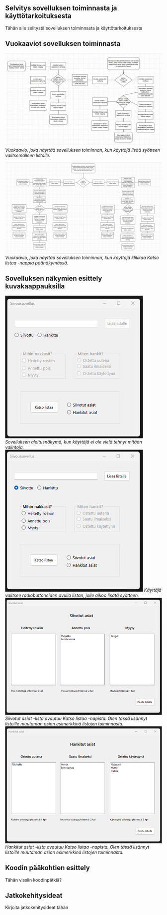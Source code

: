 ## Selvitys sovelluksen toiminnasta ja käyttötarkoituksesta
Tähän alle selitystä sovelluksen toiminnasta ja käyttötarkoituksesta
## Vuokaaviot sovelluksen toiminnasta
![Vuokaavio sovelluksen toiminnasta](Screenshots/1_Vuokaavio.JPG)
*Vuokaavio, joka näyttää sovelluksen toiminnan, kun käyttäjä lisää syötteen valitsemalleen listalle.*

![Vuokaavio sovelluksen toiminnasta](Screenshots/2_Vuokaavio.JPG)
*Vuokaavio, joka näyttää sovelluksen toiminnan, kun käyttäjä klikkaa Katso listaa -nappia päänäkymässä.*
## Sovelluksen näkymien esittely kuvakaappauksilla
![Aloitusnäkymä](Screenshots/1_Aloitusnäkymä.png)
*Sovelluksen aloitusnäkymä, kun käyttäjä ei ole vielä tehnyt mitään valintoja.*
![Aloitusnäkymä, Siivottu-listalle lisäys valittuna](Screenshots/2_Aloitusnäkymä.png)
*Käyttäjä valitsee radiobuttoneiden avulla listan, jolle aikoo lisätä syötteen.*
![Siivottujen asioiden formin näkymä](Screenshots/3_Siivotut_asiat_formi.png)
*Siivotut asiat -lista avautuu Katso listaa -napista. Olen tässä lisännyt listoille muutaman asian esimerkkinä listojen toiminnasta.*
![Hankittujen asioiden formin näkymä](Screenshots/4_Hankitut_asiat_formi.png)
*Hankitut asiat -lista avautuu Katso listaa -napista. Olen tässä lisännyt listoille muutaman asian esimerkkinä listojen toiminnasta.*
## Koodin pääkohtien esittely
Tähän vissiin koodinpätkiä?
## Jatkokehitysideat
Kirjoita jatkokehitysideat tähän
